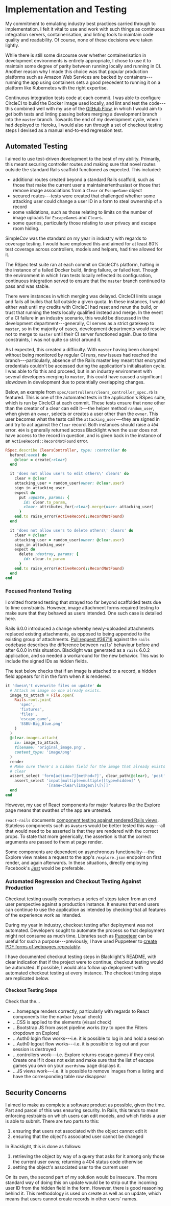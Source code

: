 # Implementation and Testing

<!--
In addition to illustrating "coding traps", this should highlight particular
novel aspects to algorithms. Testing should be according to the scheme presented
in the Analysis chapter and should follow some suitable model---e.g. category
partition, state machine-based. Both functional testing and user-acceptance
testing are appropriate. For experimental/investigative projects, techniques
developed should be evaluated against a standard result set for calibration, as
well as the "live" data set. For theoretical projects, the relative
power/expressiveness of the theory should be evaluated with respect to competing
approaches.
-->

My commitment to emulating industry best practices carried through to
implementation. I felt it vital to use and work with such things as continuous
integration servers, containerisation, and linting tools to maintain code
quality and readability. Of course, none of these decisions were taken lightly. 

While there is still some discourse over whether containerisation in development
environments is entirely appropriate, I chose to use it to maintain some degree
of parity between running locally and running in CI. Another reason why I made
this choice was that popular production platforms such as Amazon Web Services
are backed by containers---running the app using containers sets a good
precedent to running it on a platform like Kubernetes with the right expertise.

Continuous integration tests code at each commit. I was able to configure
CircleCI to build the Docker image used locally, and lint and test the
code---this combined well with my use of the [GitHub
Flow](https://guides.github.com/introduction/flow/), in which I would aim to get
both tests and linting passing before merging a development branch into the
`master` branch. Towards the end of my development cycle, when I had deployed to
Heroku, I would also run through a set of checkout testing steps I devised as a
manual end-to-end regression test.

## Automated Testing

I aimed to use test-driven development to the best of my ability. Primarily,
this meant securing controller routes and making sure that novel routes outside
the standard Rails scaffold functioned as expected. This included:

- additional routes created beyond a standard Rails scaffold, such as those that
  make the current user a maintainer/enthusiast or those that remove image
  associations from a `Clear` or `EscapeGame` object
- secured routes---tests were created that challenged whether some attacking
  user could change a user ID in a form to steal ownership of a record
- some validations, such as those relating to limits on the number of image
  uploads for `EscapeGame`s and `Clear`s.
- some queries, particularly those relating to user privacy and escape room
  hiding.

SimpleCov was the standard on my year in industry with regards to coverage
testing. I would have employed this and aimed for at least 80% test coverage
across controllers, models and helpers, had time allowed for it.

The RSpec test suite ran at each commit on CircleCI's platform, halting in the
instance of a failed Docker build, linting failure, or failed test. Though the
environment in which I ran tests locally reflected its configuration, continuous
integration served to ensure that the `master` branch continued to pass and was
stable.

There were instances in which merging was delayed. CircleCI limits usage and
fails all builds that fall outside a given quota. In these instances, I would
either wait until my credits with CircleCI had reset and rerun the build, or
trust that running the tests locally qualified instead and merge. In the event
of a CI failure in an industry scenario, this would be discussed in the
development department---generally, CI serves as a strict gatekeep to `master`,
so in the majority of cases, development departments would resolve not to merge
to `master` until their CI server functioned again. Due to time constraints, I
was not quite so strict around it.

As I expected, this created a difficulty. With `master` having been changed
without being monitored by regular CI runs, new issues had reached the
branch---particularly, absence of the Rails master key meant that encrypted
credentials couldn't be accessed during the application's initialisation cycle.
I was able to fix this and proceed, but in an industry environment with several
developers merging to `master`, this could have caused a significant slowdown in
development due to potentially overlapping changes.

Below, an example from `spec/controllers/clears_controller_spec.rb` is featured.
This is one of the automated tests in the application's RSpec suite, which is
run by CircleCI at each commit. These tests ensure that none other than the
creator of a clear can edit it---the helper method `random_user`, when given an
`owner`, selects or creates a user other than the `owner`. This user becomes
what the tests call the `attacking_user`---they are signed in and try to act
against the `Clear` record. Both instances should raise a `404` error. `404` is
generally returned across Blacklight when the user does not have access to the
record in question, and is given back in the instance of an
`ActiveRecord::RecordNotFound` error.

```ruby
RSpec.describe ClearsController, type: :controller do
  before(:each) do
    @clear = create(:clear)
  end

  it 'does not allow users to edit others\' clears' do
    clear = @clear
    attacking_user = random_user(owner: @clear.user)
    sign_in attacking_user
    expect do
      put :update, params: {
        id: clear.to_param,
        clear: attributes_for(:clear).merge(user: attacking_user)
      }
    end.to raise_error(ActiveRecord::RecordNotFound)
  end

  it 'does not allow users to delete others\' clears' do
    clear = @clear
    attacking_user = random_user(owner: @clear.user)
    sign_in attacking_user
    expect do
      delete :destroy, params: {
        id: clear.to_param
      }
    end.to raise_error(ActiveRecord::RecordNotFound)
  end
end
```

### Focused Frontend Testing

I omitted frontend testing that strayed too far beyond scaffolded tests due to
time constraints. However, image attachment forms required testing to make sure
that they behaved as users intended. One such case is detailed here.

Rails 6.0.0 introduced a change whereby newly-uploaded attachments replaced
existing attachments, as opposed to being appended to the existing group of
attachments. [Pull request #36716](https://github.com/rails/rails/pull/36716)
against the `rails` codebase describes the difference between `rails`' behaviour
before and after 6.0.0 in this situation. Blacklight was generated as a `rails`
6.0.2 application, and so needed a workaround for the new behavior. This was to
include the signed IDs as hidden fields.

The test below checks that if an image is attached to a record, a hidden field
appears for it in the form when it is rendered.

```ruby
it 'doesn\'t overwrite files on update' do
  # Attach an image so one already exists.
  image_to_attach = File.open(
    Rails.root.join(
      'spec',
      'fixtures',
      'files',
      'escape_game',
      'SSBU-Big_Blue.png'
    )
  )
  @clear.images.attach(
    io: image_to_attach,
    filename: 'original_image.png',
    content_type: 'image/png'
  )
  render
  # Make sure there's a hidden field for the image that already exists on the
  # clear
  assert_select 'form[action=?][method=?]', clear_path(@clear), 'post' do
    assert_select 'input[multiple=multiple][type=hidden]' \
                  '[name=clear\[images\]\[\]]'
  end
end
```

However, my use of React components for major features like
the Explore page means that swathes of the app are untested.

`react-rails` documents [component testing against rendered Rails
views](https://github.com/reactjs/react-rails/blob/d5da11129459cd75fd003c75319b1f7440c37322/README.md#test-component).
Stateless components such as `Avatar`s would be better tested this way---all
that would need to be asserted is that they are rendered with the correct props.
To state that more generically, the assertion is that the correct arguments are
passed to them at page render.

Some components are dependent on asynchronous functionality---the Explore view
makes a request to the app's `/explore.json` endpoint on first render, and again
afterwards. In these situations, directly employing Facebook's
[Jest](https://jestjs.io) would be preferable.

### Automated Regression and Checkout Testing Against Production

Checkout testing usually comprises a series of steps taken from an end user
perspective against a production instance. It ensures that end users can
continue to use the application as intended by checking that all features of the
experience work as intended.

During my year in industry, checkout testing after deployment was not automated.
Developers sought to automate the process so that deployment might not consume
as much time. Libraries such as
[Puppeteer](https://github.com/puppeteer/puppeteer/) can be useful for such a
purpose---previously, I have used Puppeteer to [create PDF forms of webpages
repeatably](https://github.com/boardfish/CV/blob/ed664d0e87e4d0ec1d6afab8214a5753e033669e/topdf.js).

I have documented checkout testing steps in Blacklight's README, with clear
indication that if the project were to continue, checkout testing would be
automated. If possible, I would also follow up deployment with automated
checkout testing at every instance. The checkout testing steps are replicated
below.

#### Checkout Testing Steps

Check that the...

- ...homepage renders correctly, particularly with regards to React components
  like the navbar (visual check)
- ...CSS is applied to the elements (visual check)
- ...Bootstrap JS from asset pipeline works (try to open the Filters dropdown on
  Explore)
- ...Auth0 login flow works---i.e. it is possible to log in and hold a session
- ...Auth0 logout flow works---i.e. it is possible to log out and your session is
  destroyed
- ...controllers work---i.e. Explore returns escape games if they exist. Create
  one if it does not exist and make sure that the list of escape games you own
  on your `user#show` page displays it.
- ...JS views work---i.e. it is possible to remove images from a listing and
  have the corresponding table row disappear

## Security Concerns

I aimed to make as complete a software product as possible, given the time. Part
and parcel of this was ensuring security. In Rails, this tends to mean enforcing
restraints on which users can edit models, and which fields a user is able to
submit. There are two parts to this:

1. ensuring that users not associated with the object cannot edit it
2. ensuring that the object's associated user cannot be changed

In Blacklight, this is done as follows:

1. retrieving the object by way of a query that asks for it among only those the
   current user owns; returning a 404 status code otherwise
2. setting the object's associated user to the current user

On its own, the second part of my solution would be insecure. The more standard
way of doing this on update would be to strip out the incoming user ID from the
hidden field in the form. However, there is good reasoning behind it.
This methodology is used on create as well as on update, which means that users
cannot create records in other users' names.